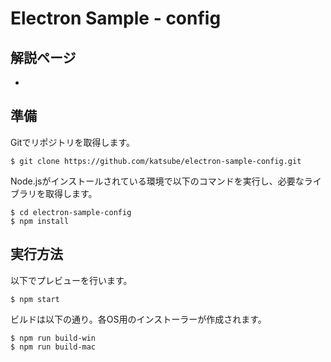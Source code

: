 # Electron Sample - config

## 解説ページ
* []()

## 準備
Gitでリポジトリを取得します。
```shellsession
$ git clone https://github.com/katsube/electron-sample-config.git
```

Node.jsがインストールされている環境で以下のコマンドを実行し、必要なライブラリを取得します。
```shellsession
$ cd electron-sample-config
$ npm install
```

## 実行方法
以下でプレビューを行います。
```shellsession
$ npm start
```

ビルドは以下の通り。各OS用のインストーラーが作成されます。
```shellsession
$ npm run build-win
$ npm run build-mac
```
